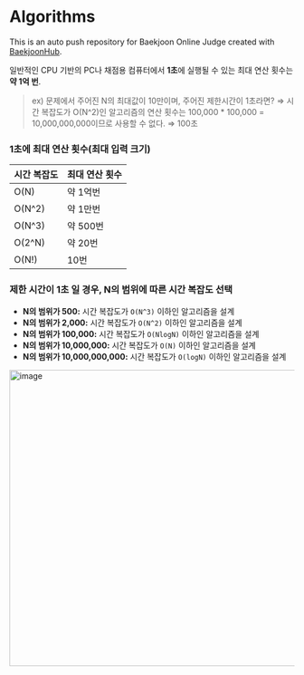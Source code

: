 # Algorithms
This is an auto push repository for Baekjoon Online Judge created with [BaekjoonHub](https://github.com/BaekjoonHub/BaekjoonHub).

일반적인 CPU 기반의 PC나 채점용 컴퓨터에서 **1초**에 실행될 수 있는 최대 연산 횟수는 **약 1억 번**.

> ex) 문제에서 주어진 N의 최대값이 10만이며, 주어진 제한시간이 1초라면?
⇒ 시간 복잡도가 O(N^2)인 알고리즘의 연산 횟수는 100,000 * 100,000 = 10,000,000,000이므로 사용할 수 없다. 
⇒ 100초
> 

### 1초에 최대 연산 횟수(최대 입력 크기)

| 시간 복잡도 | 최대 연산 횟수 |
| --- | --- |
| O(N) | 약 1억번 |
| O(N^2) | 약 1만번 |
| O(N^3) | 약 500번 |
| O(2^N) | 약 20번 |
| O(N!) | 10번 |

### 제한 시간이 1초 일 경우, N의 범위에 따른 시간 복잡도 선택

- **N의 범위가 500:** 시간 복잡도가 `O(N^3)` 이하인 알고리즘을 설계
- **N의 범위가 2,000:** 시간 복잡도가 `O(N^2)` 이하인 알고리즘을 설계
- **N의 범위가 100,000:** 시간 복잡도가 `O(NlogN)` 이하인 알고리즘을 설계
- **N의 범위가 10,000,000:** 시간 복잡도가 `O(N)` 이하인 알고리즘을 설계
- **N의 범위가 10,000,000,000:** 시간 복잡도가 `O(logN)` 이하인 알고리즘을 설계

<img width="523" alt="image" src="https://github.com/user-attachments/assets/e9ac22cb-b66e-4af6-99d0-cf7c5deb7cd5">

